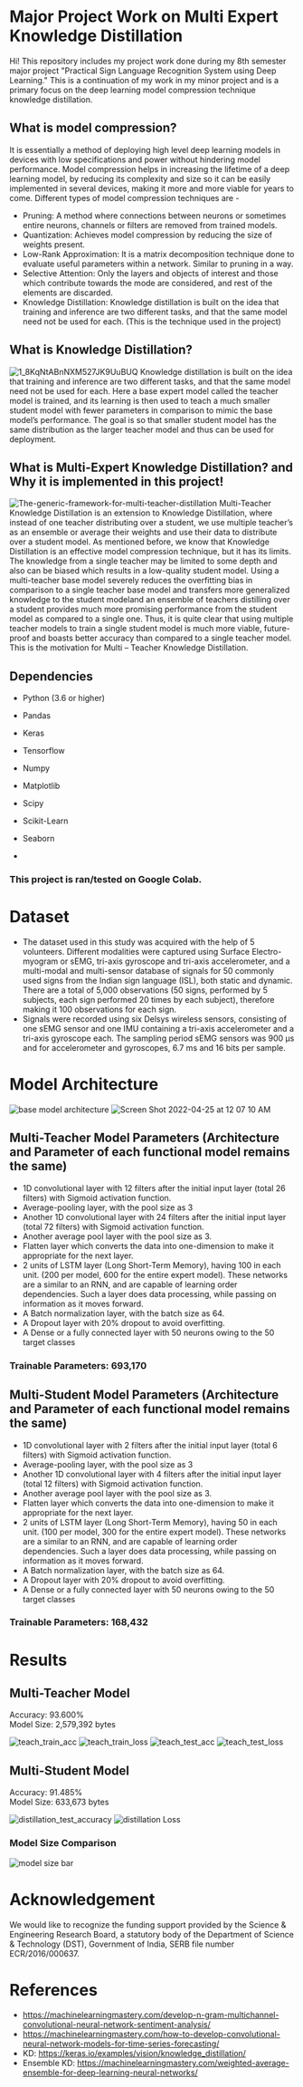 # Major Project Work on Multi Expert Knowledge Distillation
Hi! This repository includes my project work done during my 8th semester major project "Practical Sign Language Recognition System using Deep Learning."
This is a continuation of my work in my minor project and is a primary focus on the deep learning model compression technique knowledge distillation.

## What is model compression?
It is essentially a method of deploying high level deep learning models in devices with low specifications and power without hindering model performance. Model compression helps in increasing the lifetime of a deep learning model, by reducing its complexity and size so it can be easily implemented in several devices, making it more and more viable for years to come.
Different types of model compression techniques are - 
* Pruning: A method where connections between neurons or sometimes entire neurons, channels or filters are removed from trained models.
* Quantization: Achieves model compression by reducing the size of weights present.
* Low-Rank Approximation: It is a matrix decomposition technique done to evaluate useful parameters within a network. Similar to pruning in a way.
* Selective Attention: Only the layers and objects of interest and those which contribute towards the mode are considered, and rest of the elements are discarded.
* Knowledge Distillation: Knowledge distillation is built on the idea that training and inference are two different tasks, and that the same model need not be used for each. (This is the technique used in the project)

## What is Knowledge Distillation?
![1_8KqNtABnNXM527JK9UuBUQ](https://user-images.githubusercontent.com/102278418/183052478-bd426308-9eed-4a9b-9bef-10227f193927.jpeg)
Knowledge distillation is built on the idea that training and inference are two different tasks, and that the same model need not be used for each. Here a base expert model called the teacher model is trained, and its learning is then used to teach a much smaller student model with fewer parameters in comparison to mimic the base model’s performance. The goal is so that smaller student model has the same distribution as the larger teacher model and thus can be used for deployment.

## What is Multi-Expert Knowledge Distillation? and Why it is implemented in this project! 
![The-generic-framework-for-multi-teacher-distillation](https://user-images.githubusercontent.com/102278418/183052443-dd5f961b-abb0-4a3c-9a53-87ba5309a953.png)
Multi-Teacher Knowledge Distillation is an extension to Knowledge Distillation, where instead of one teacher distributing over a student, we use multiple teacher’s as an ensemble or average their weights and use their data to distribute over a student model. As mentioned before, we know that Knowledge Distillation is an effective model compression technique, but it has its limits. The knowledge from a single teacher may be limited to some depth and also can be biased which results in a low-quality student model. Using a multi-teacher base model severely reduces the overfitting bias in comparison to a single teacher base model and transfers more generalized knowledge to the student modeland an ensemble of teachers distilling over a student provides much more promising performance from the student model as compared to a single one. Thus, it is quite clear that using multiple teacher models to train a single student model is much more viable, future-proof and boasts better accuracy than compared to a single teacher model. This is the motivation for Multi – Teacher Knowledge Distillation.

## Dependencies
* Python (3.6 or higher)

* Pandas
* Keras 
* Tensorflow 
* Numpy 
* Matplotlib 
* Scipy 
* Scikit-Learn 
* Seaborn 
* 
### This project is ran/tested on Google Colab. 

# Dataset 
* The dataset used in this study was acquired with the help of 5 volunteers. Different modalities were captured using Surface Electro-myogram or sEMG, tri-axis gyroscope and tri-axis accelerometer, and a multi-modal and multi-sensor database of signals for 50 commonly used signs from the Indian sign language (ISL), both static and dynamic. There are a total of 5,000 observations (50 signs, performed by 5 subjects, each sign performed 20 times by each subject), therefore making it 100 observations for each sign.
* Signals were recorded using six Delsys wireless sensors, consisting of one sEMG sensor and one IMU containing a tri-axis accelerometer and a tri-axis gyroscope each. The sampling period sEMG sensors was 900 μs and for accelerometer and gyroscopes, 6.7 ms and 16 bits per sample.

# Model Architecture
![base model architecture](https://user-images.githubusercontent.com/102278418/183045777-7aac6470-e340-4b3d-9c12-5595e0503a4a.png)
![Screen Shot 2022-04-25 at 12 07 10 AM](https://user-images.githubusercontent.com/102278418/183052209-f1592747-ff31-4fde-bb96-c97437f64f13.png)
## Multi-Teacher Model Parameters (Architecture and Parameter of each functional model remains the same)
* 1D convolutional layer with 12 filters after the initial input layer (total 26 filters) with Sigmoid activation function.
* Average-pooling layer, with the pool size as 3
* Another 1D convolutional layer with 24 filters after the initial input layer (total 72 filters) with Sigmoid activation function.
* Another average pool layer with the pool size as 3.
* Flatten layer which converts the data into one-dimension to make it appropriate for the next layer.
* 2 units of LSTM layer (Long Short-Term Memory), having 100 in each unit. (200 per model, 600 for the entire expert model). These networks are a similar to an RNN, and are capable of learning order dependencies. Such a layer does data processing, while passing on information as it moves forward.
* A Batch normalization layer, with the batch size as 64.
* A Dropout layer with 20% dropout to avoid overfitting.
* A Dense or a fully connected layer with 50 neurons owing to the 50 target classes
### Trainable Parameters: 693,170


## Multi-Student Model Parameters (Architecture and Parameter of each functional model remains the same)
* 1D convolutional layer with 2 filters after the initial input layer (total 6 filters) with Sigmoid activation function.
* Average-pooling layer, with the pool size as 3
* Another 1D convolutional layer with 4 filters after the initial input layer (total 12 filters) with Sigmoid activation function.
* Another average pool layer with the pool size as 3.
* Flatten layer which converts the data into one-dimension to make it appropriate for the next layer.
* 2 units of LSTM layer (Long Short-Term Memory), having 50 in each unit. (100 per model, 300 for the entire expert model). These networks are a similar to an RNN, and are capable of learning order dependencies. Such a layer does data processing, while passing on information as it moves forward.
* A Batch normalization layer, with the batch size as 64.
* A Dropout layer with 20% dropout to avoid overfitting.
* A Dense or a fully connected layer with 50 neurons owing to the 50 target classes
### Trainable Parameters: 168,432

# Results
## Multi-Teacher Model 
Accuracy: 93.600%  
Model Size: 2,579,392 bytes

![teach_train_acc](https://user-images.githubusercontent.com/102278418/183049716-b51d9478-5dd9-4db5-89a0-24c367c62f4a.jpg)
![teach_train_loss](https://user-images.githubusercontent.com/102278418/183049786-744fc441-b362-4d3e-87bb-243012ce9782.jpg)
![teach_test_acc](https://user-images.githubusercontent.com/102278418/183047675-00d9ade3-d2c7-48d9-8b1f-c1c1520b94b4.jpg)
![teach_test_loss](https://user-images.githubusercontent.com/102278418/183049869-b387694b-9c92-4280-940a-37a8b97e223a.jpg)

## Multi-Student Model 
Accuracy: 91.485%  
Model Size: 633,673 bytes

![distillation_test_accuracy](https://user-images.githubusercontent.com/102278418/183050108-66dcbcb1-2632-4bf8-af8e-93228bc4f4a6.jpg)
![distillation Loss](https://user-images.githubusercontent.com/102278418/183050268-0b11fb5b-7b78-41b8-a239-938caae7446d.jpg)

### Model Size Comparison
![model size bar](https://user-images.githubusercontent.com/102278418/183050629-d7221d23-e451-4093-9ebd-a28bd3e70bd3.jpg)

# Acknowledgement
We would like to recognize the funding support provided by the Science & Engineering Research Board, a statutory body of the Department of Science & Technology (DST), Government of India, SERB file number ECR/2016/000637.

# References
* https://machinelearningmastery.com/develop-n-gram-multichannel-convolutional-neural-network-sentiment-analysis/
* https://machinelearningmastery.com/how-to-develop-convolutional-neural-network-models-for-time-series-forecasting/
* KD: https://keras.io/examples/vision/knowledge_distillation/
* Ensemble KD: https://machinelearningmastery.com/weighted-average-ensemble-for-deep-learning-neural-networks/

